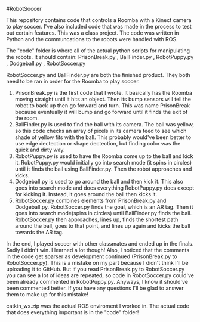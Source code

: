 #RobotSoccer

This repository contains code that controls a Roomba with a Kinect camera to play soccer.
I've also included code that was made in the process to test out certain features.
This was a class project.
The code was written in Python and the communcations to the robots were handled with ROS.

The "code" folder is where all of the actual python scripts for manipulating the robots. It should contain:
  PrisonBreak.py
, BallFinder.py
, RobotPuppy.py
, Dodgeball.py
, RobotSoccer.py

RobotSoccer.py and BallFinder.py are both the finished product. They both need to be ran in order for the Roomba to play soccer.

1. PrisonBreak.py is the first code that I wrote. It basically has the Roomba moving straight until it hits an object. Then its bump sensors will tell the robot to back up then go forward and turn. This was name PrisonBreak because eventually it will bump and go forward until it finds the exit of the room.
2. BallFinder.py is used to find the ball with its camera. The ball was yellow, so this code checks an array of pixels in its camera feed to see which shade of yellow fits with the ball. This probably would've been better to use edge dectection or shape dectection, but finding color was the quick and dirty way.
3. RobotPuppy.py is used to have the Roomba come up to the ball and kick it. RobotPuppy.py would initially go into search mode (it spins in circles) until it finds the ball using BallFinder.py. Then the robot approaches and kicks.
4. Dodgeball.py is used to go around the ball and then kick it. This also goes into search mode and does everything RobotPuppy.py does except for kicking it. Instead, it goes around the ball then kicks it.
5. RobotSoccer.py combines elements from PrisonBreak.py and Dodgeball.py. RobotSoccer.py finds the goal, which is an AR tag. Then it goes into search mode(spins in circles) until BallFinder.py finds the ball. RobotSoccer.py then approaches, lines up, finds the shortest path around the ball, goes to that point, and lines up again and kicks the ball towards the AR tag.

In the end, I played soccer with other classmates and ended up in the finals. Sadly I didn't win. I learned a lot though!
Also, I noticed that the comments in the code get sparser as development continued (PrisonBreak.py to RobotSoccer.py). This is a mistake on my part because I didn't think I'll be uploading it to GitHub. But if you read PrisonBreak.py to RobotSoccer.py you can see a lot of ideas are repeated, so code in RobotSoccer.py could've been already commented in RobotPuppy.py. Anyways, I know it should've been commented better. If you have any questions I'll be glad to answer them to make up for this mistake!

catkin_ws.zip was the actual ROS enviroment I worked in. The actual code that does everything important is in the "code" folder!
